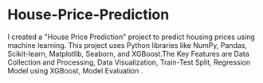 # House-Price-Prediction
I created a "House Price Prediction" project to predict housing prices using machine learning. This project uses Python libraries like NumPy, Pandas, Scikit-learn, Matplotlib, Seaborn, and XGBoost.The Key Features are Data Collection and Processing, Data Visualization, Train-Test Split, Regression Model using XGBoost, Model Evaluation .
